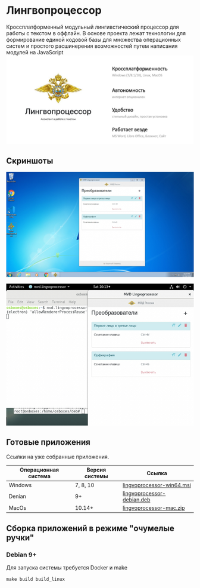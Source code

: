 # Лингвопроцессор
Кроссплатформенный модульный лингивстический процессор для работы с текстом в оффлайн. 
В основе проекта лежат технологии для формирование единой кодовой базы для множества операционных систем и простого расшинерения возможностей путем написания модулей на JavaScript
![Lingvo Processor](img/main.jpg) 

## Скриншоты
![windows7](img/windows7.jpg)

![Debian](img/debian.jpg)
  
## Готовые приложения
Ссылки на уже собранные приложения. 

| Операционная система | Версия системы |  Ссылка |
| ------ | ------ | ------ |
| Windows | 7, 8, 10 | [lingvoprocessor-win64.msi](https://cdn.dataswarm.ru/lingvoprocessor-win64.msi) |
| Denian | 9+ | [lingvoprocessor-debian.deb](https://cdn.dataswarm.ru/lingvoprocessor-debian.deb) |
| MacOs | 10.14+ | [lingvoprocessor-mac.zip](https://cdn.dataswarm.ru/lingvoprocessor-mac.zip) |

## Сборка приложений в режимe "очумелые ручки"

### Debian 9+
Для запуска системы требуется Docker и make
```shell script
make build build_linux
``` 